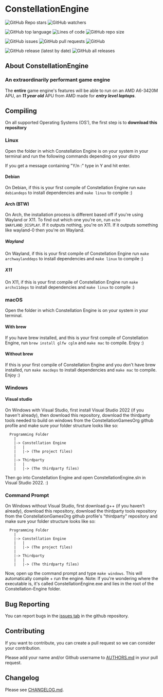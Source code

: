 # ConstellationEngine

![GitHub Repo stars](https://img.shields.io/github/stars/ConstellationGamesOrg/ConstellationEngine?style=social)
![GitHub watchers](https://img.shields.io/github/watchers/ConstellationGamesOrg/ConstellationEngine?style=social)

![GitHub top language](https://img.shields.io/github/languages/top/ConstellationGamesOrg/ConstellationEngine)
![Lines of code](https://img.shields.io/tokei/lines/github/ConstellationGamesOrg/ConstellationEngine)
![GitHub repo size](https://img.shields.io/github/repo-size/ConstellationGamesOrg/ConstellationEngine)

![GitHub issues](https://img.shields.io/github/issues/ConstellationGamesOrg/ConstellationEngine)
![GitHub pull requests](https://img.shields.io/github/issues-pr/ConstellationGamesOrg/ConstellationEngine)
![GitHub](https://img.shields.io/github/license/ConstellationGamesOrg/ConstellationEngine)

![GitHub release (latest by date)](https://img.shields.io/github/v/release/ConstellationGamesOrg/ConstellationEngine)
![GitHub all releases](https://img.shields.io/github/downloads/ConstellationGamesOrg/ConstellationEngine/total)

## About ConstellationEngine
### An extraordinarily performant game engine
The **entire** game engine's features will be able to run on an AMD A6-3420M APU, an **_11 year old_** APU from AMD made for **_entry level laptops_**.

## Compiling
On all supported Operating Systems (OS'), the first step is to **download this repository**

### Linux
Open the folder in which Constellation Engine is on your system in your terminal and run the following commands depending on your distro

If you get a message containing "Y/n :" type in Y and hit enter.

#### Debian
On Debian, if this is your first compile of Constellation Engine run ``make debiandeps`` to install dependencies and ``make linux`` to compile :)

#### Arch (BTW)
On Arch, the installation process is different based off if you're using Wayland or X11. To find out which one you're on, run ``echo $WAYLAND_DISPLAY``. If it outputs nothing, you're on X11. If it outputs something like wayland-0 then you're on Wayland.

##### Wayland
On Wayland, if this is your first compile of Constellation Engine run ``make archwaylanddeps`` to install dependencies and ``make linux`` to compile :)

##### X11
On X11, if this is your first compile of Constellation Engine run ``make archx11deps`` to install dependencies and ``make linux`` to compile :)

### macOS
Open the folder in which Constellation Engine is on your system in your terminal.

#### With brew
If you have brew installed, and this is your first compile of Constellation Engine, run ``brew install glfw cglm`` and ``make mac`` to compile. Enjoy :)

#### Without brew
If this is your first compile of Constellation Engine and you don't have brew installed, run ``make macdeps`` to install dependencies and ``make mac`` to compile. Enjoy :)

### Windows
#### Visual studio
On Windows with Visual Studio, first install Visual Studio 2022 (if you haven't already), then download this repository, download the thirdparty tools needed to build on windows from the ConstellationGamesOrg github profile and make sure your folder structure looks like so:
```
  Programming Folder
    |
    |-> Constellation Engine
    |   |
    |   |-> (The project files)
    |
    |-> Thirdparty
    |   |
    |   |-> (The thirdparty files)
```
Then go into Constellation Engine and open ConstellationEngine.sln in Visual Studio 2022. :)

### Command Prompt
On Windows without Visual Studio, first download g++ (if you haven't already), download this repository, download the thirdparty tools repository from the ConstellationGamesOrg github profile's "thirdparty" repository and make sure your folder structure looks like so:
```
  Programming Folder
    |
    |-> Constellation Engine
    |   |
    |   |-> (The project files)
    |
    |-> Thirdparty
    |   |
    |   |-> (The thirdparty files)
```
Now, open up the command prompt and type ``make windows``. This will automatically compile + run the engine. Note: If you're wondering where the executable is, it's called ConstellationEngine.exe and lies in the root of the Constellation-Engine folder.

## Bug Reporting
You can report bugs in the [issues tab](https://github.com/ConstellationGamesOrg/ConstellationEngine/issues) in the github repository.

## Contributing
If you want to contribute, you can create a pull request so we can consider your contribution.

Please add your name and/or Github username to [AUTHORS.md](AUTHORS.md) in your pull request.

## Changelog
Please see [CHANGELOG.md](CHANGELOG.md).
